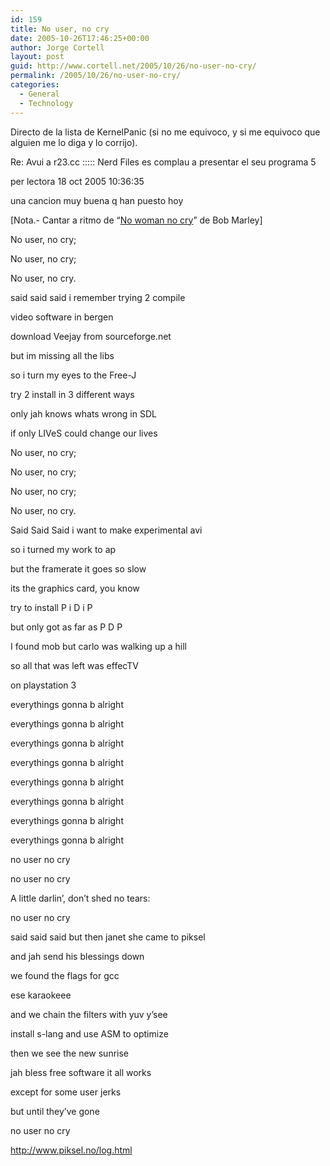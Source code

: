```yaml
---
id: 159
title: No user, no cry
date: 2005-10-26T17:46:25+00:00
author: Jorge Cortell
layout: post
guid: http://www.cortell.net/2005/10/26/no-user-no-cry/
permalink: /2005/10/26/no-user-no-cry/
categories:
  - General
  - Technology
---
```

Directo de la lista de KernelPanic (si no me equivoco, y si me equivoco que alguien me lo diga y lo corrijo).

Re: Avui a r23.cc ::::: Nerd Files es complau a presentar el seu programa 5
  
per lectora 18 oct 2005 10:36:35
  
una cancion muy buena q han puesto hoy

[Nota.- Cantar a ritmo de &#8220;[No woman no cry](http://phobos.apple.com/WebObjects/MZStore.woa/wa/viewAlbum?selectedItemId=17012467&id=13126496)&#8221; de Bob Marley]

No user, no cry;
  
No user, no cry;
  
No user, no cry.
  
said said said i remember trying 2 compile
  
video software in bergen
  
download Veejay from sourceforge.net
  
but im missing all the libs
  
so i turn my eyes to the Free-J
  
try 2 install in 3 different ways
  
only jah knows whats wrong in SDL
  
if only LIVeS could change our lives
  
No user, no cry;
  
No user, no cry;
  
No user, no cry;
  
No user, no cry.
  
Said Said Said i want to make experimental avi
  
so i turned my work to ap
  
but the framerate it goes so slow
  
its the graphics card, you know
  
try to install P i D i P
  
but only got as far as P D P
  
I found mob but carlo was walking up a hill
  
so all that was left was effecTV
  
on playstation 3
  
everythings gonna b alright
  
everythings gonna b alright
  
everythings gonna b alright
  
everythings gonna b alright
  
everythings gonna b alright
  
everythings gonna b alright
  
everythings gonna b alright
  
everythings gonna b alright
  
no user no cry
  
no user no cry
  
A little darlin&#8217;, don&#8217;t shed no tears:
  
no user no cry
  
said said said but then janet she came to piksel
  
and jah send his blessings down
  
we found the flags for gcc
  
ese karaokeee
  
and we chain the filters with yuv y&#8217;see
  
install s-lang and use ASM to optimize
  
then we see the new sunrise
  
jah bless free software it all works
  
except for some user jerks
  
but until they&#8217;ve gone
  
no user no cry

http://www.piksel.no/log.html